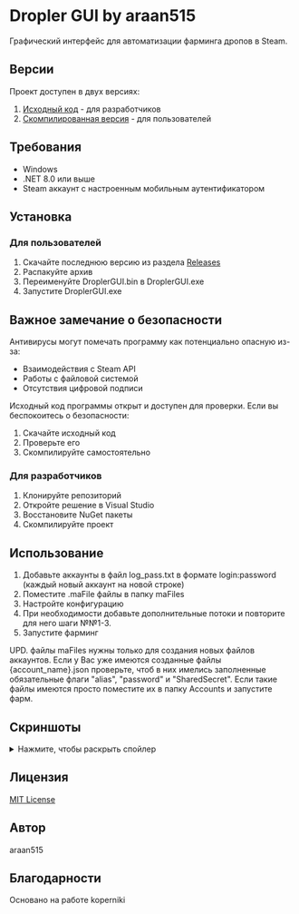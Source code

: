 # Dropler GUI by araan515

Графический интерфейс для автоматизации фарминга дропов в Steam.

## Версии

Проект доступен в двух версиях:
1. [Исходный код](https://github.com/araan515/Dropler-GUI) - для разработчиков
2. [Скомпилированная версия](https://github.com/araan515/Dropler-GUI/releases) - для пользователей

## Требования

- Windows
- .NET 8.0 или выше
- Steam аккаунт с настроенным мобильным аутентификатором

## Установка

### Для пользователей
1. Скачайте последнюю версию из раздела [Releases](https://github.com/araan515/Dropler-GUI/releases)
2. Распакуйте архив
3. Переименуйте DroplerGUI.bin в DroplerGUI.exe
4. Запустите DroplerGUI.exe

## Важное замечание о безопасности

Антивирусы могут помечать программу как потенциально опасную из-за:
- Взаимодействия с Steam API
- Работы с файловой системой
- Отсутствия цифровой подписи

Исходный код программы открыт и доступен для проверки. Если вы беспокоитесь о безопасности:
1. Скачайте исходный код
2. Проверьте его
3. Скомпилируйте самостоятельно

### Для разработчиков
1. Клонируйте репозиторий
2. Откройте решение в Visual Studio
3. Восстановите NuGet пакеты
4. Скомпилируйте проект

## Использование

1. Добавьте аккаунты в файл log_pass.txt в формате login:password (каждый новый аккаунт на новой строке)
2. Поместите .maFile файлы в папку maFiles
3. Настройте конфигурацию
4. При необходимости добавьте дополнительные потоки и повторите для него шаги №№1-3.
5. Запустите фарминг

UPD. файлы maFiles нужны только для создания новых файлов аккаунтов. Если у Вас уже имеются созданные файлы {account_name}.json проверьте, чтоб в них имелись заполненные обязательные флаги "alias", "password" и "SharedSecret". 
Если такие файлы имеются просто поместите их в папку Accounts и запустите фарм.

## Скриншоты
<details>
  <summary>Нажмите, чтобы раскрыть спойлер</summary>
https://raw.githubusercontent.com/Pirozhok40/Dropler-GUI/main/screen.png
</details>

## Лицензия

[MIT License](LICENSE)

## Автор

araan515

## Благодарности

Основано на работе koperniki 